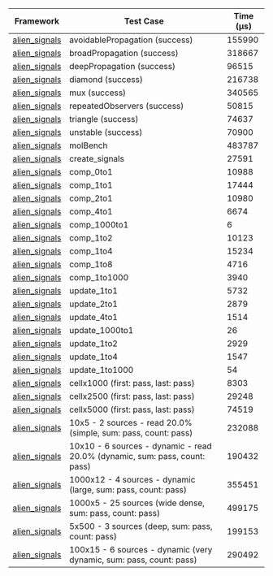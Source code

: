 | Framework | Test Case | Time (μs) |
| --- | --- | --- |
| [alien_signals](https://github.com/medz/alien-signals-dart) | avoidablePropagation (success) | 155990 |
| [alien_signals](https://github.com/medz/alien-signals-dart) | broadPropagation (success) | 318667 |
| [alien_signals](https://github.com/medz/alien-signals-dart) | deepPropagation (success) | 96515 |
| [alien_signals](https://github.com/medz/alien-signals-dart) | diamond (success) | 216738 |
| [alien_signals](https://github.com/medz/alien-signals-dart) | mux (success) | 340565 |
| [alien_signals](https://github.com/medz/alien-signals-dart) | repeatedObservers (success) | 50815 |
| [alien_signals](https://github.com/medz/alien-signals-dart) | triangle (success) | 74637 |
| [alien_signals](https://github.com/medz/alien-signals-dart) | unstable (success) | 70900 |
| [alien_signals](https://github.com/medz/alien-signals-dart) | molBench | 483787 |
| [alien_signals](https://github.com/medz/alien-signals-dart) | create_signals | 27591 |
| [alien_signals](https://github.com/medz/alien-signals-dart) | comp_0to1 | 10988 |
| [alien_signals](https://github.com/medz/alien-signals-dart) | comp_1to1 | 17444 |
| [alien_signals](https://github.com/medz/alien-signals-dart) | comp_2to1 | 10980 |
| [alien_signals](https://github.com/medz/alien-signals-dart) | comp_4to1 | 6674 |
| [alien_signals](https://github.com/medz/alien-signals-dart) | comp_1000to1 | 6 |
| [alien_signals](https://github.com/medz/alien-signals-dart) | comp_1to2 | 10123 |
| [alien_signals](https://github.com/medz/alien-signals-dart) | comp_1to4 | 15234 |
| [alien_signals](https://github.com/medz/alien-signals-dart) | comp_1to8 | 4716 |
| [alien_signals](https://github.com/medz/alien-signals-dart) | comp_1to1000 | 3940 |
| [alien_signals](https://github.com/medz/alien-signals-dart) | update_1to1 | 5732 |
| [alien_signals](https://github.com/medz/alien-signals-dart) | update_2to1 | 2879 |
| [alien_signals](https://github.com/medz/alien-signals-dart) | update_4to1 | 1514 |
| [alien_signals](https://github.com/medz/alien-signals-dart) | update_1000to1 | 26 |
| [alien_signals](https://github.com/medz/alien-signals-dart) | update_1to2 | 2929 |
| [alien_signals](https://github.com/medz/alien-signals-dart) | update_1to4 | 1547 |
| [alien_signals](https://github.com/medz/alien-signals-dart) | update_1to1000 | 54 |
| [alien_signals](https://github.com/medz/alien-signals-dart) | cellx1000 (first: pass, last: pass) | 8303 |
| [alien_signals](https://github.com/medz/alien-signals-dart) | cellx2500 (first: pass, last: pass) | 29248 |
| [alien_signals](https://github.com/medz/alien-signals-dart) | cellx5000 (first: pass, last: pass) | 74519 |
| [alien_signals](https://github.com/medz/alien-signals-dart) | 10x5 - 2 sources - read 20.0% (simple, sum: pass, count: pass) | 232088 |
| [alien_signals](https://github.com/medz/alien-signals-dart) | 10x10 - 6 sources - dynamic - read 20.0% (dynamic, sum: pass, count: pass) | 190432 |
| [alien_signals](https://github.com/medz/alien-signals-dart) | 1000x12 - 4 sources - dynamic (large, sum: pass, count: pass) | 355451 |
| [alien_signals](https://github.com/medz/alien-signals-dart) | 1000x5 - 25 sources (wide dense, sum: pass, count: pass) | 499175 |
| [alien_signals](https://github.com/medz/alien-signals-dart) | 5x500 - 3 sources (deep, sum: pass, count: pass) | 199153 |
| [alien_signals](https://github.com/medz/alien-signals-dart) | 100x15 - 6 sources - dynamic (very dynamic, sum: pass, count: pass) | 290492 |
